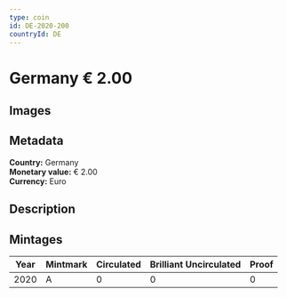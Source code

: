 ```yaml
---
type: coin
id: DE-2020-200
countryId: DE
---
```


# Germany € 2.00

## Images


## Metadata

**Country:** Germany\
**Monetary value:** € 2.00\
**Currency:** Euro

## Description


## Mintages
| Year | Mintmark | Circulated | Brilliant Uncirculated | Proof |
| ---- | -------- | ---------- | ---------------------- | ----- |
| 2020 | A | 0| 0 | 0 |
